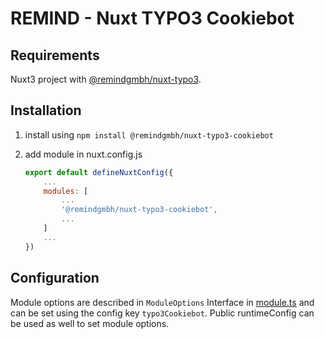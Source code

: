# REMIND - Nuxt TYPO3 Cookiebot

## Requirements

Nuxt3 project with [@remindgmbh/nuxt-typo3](https://github.com/remindgmbh/nuxt-typo3).

## Installation

1. install using `npm install @remindgmbh/nuxt-typo3-cookiebot`

2. add module in nuxt.config.js

    ```javascript
    export default defineNuxtConfig({
        ...
        modules: [
            ...
            '@remindgmbh/nuxt-typo3-cookiebot',
            ...
        ]
        ...
    })
    ```

## Configuration

Module options are described in `ModuleOptions` Interface in [module.ts](src/module.ts) and can be set using the config key `typo3Cookiebot`. Public runtimeConfig can be used as well to set module options.
